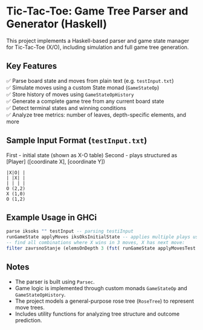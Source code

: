 # Tic-Tac-Toe: Game Tree Parser and Generator (Haskell)

This project implements a Haskell-based parser and game state manager for Tic-Tac-Toe (X/O), including simulation and full game tree generation.

## Key Features

✅ Parse board state and moves from plain text (e.g. `testInput.txt`)  
✅ Simulate moves using a custom State monad (`GameStateOp`)  
✅ Store history of moves using `GameStateOpHistory`  
✅ Generate a complete game tree from any current board state  
✅ Detect terminal states and winning conditions  
✅ Analyze tree metrics: number of leaves, depth-specific elements, and more  

## Sample Input Format (`testInput.txt`)
First - initial state (shown as X-O table)
Second -  plays structured as [Player] ([coordinate X], [coordinate Y])
```
|X|O| |
| |X| |
| | | |
O (2,2)
X (1,0)
O (1,2)
```

## Example Usage in GHCi

```haskell
parse iksoks "" testInput -- parsing testiInput
runGameState applyMoves iksOksInitialState -- applies multiple plays using monad (applyMoves) on empty initial state
-- find all combinations where X wins in 3 moves, X has next move:
filter zavrsnoStanje (elemsOnDepth 3 (fst( runGameState applyMovesTest iksOksInitialState)))
```

## Notes

- The parser is built using `Parsec`.
- Game logic is implemented through custom monads `GameStateOp` and `GameStateOpHistory`.
- The project models a general-purpose rose tree (`RoseTree`) to represent move trees.
- Includes utility functions for analyzing tree structure and outcome prediction.

